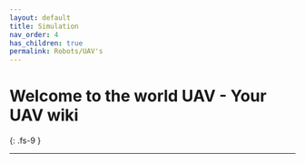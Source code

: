```yaml
---
layout: default
title: Simulation
nav_order: 4
has_children: true
permalink: Robots/UAV's
---
```


# Welcome to the world UAV - Your UAV wiki
{: .fs-9 }



--- 